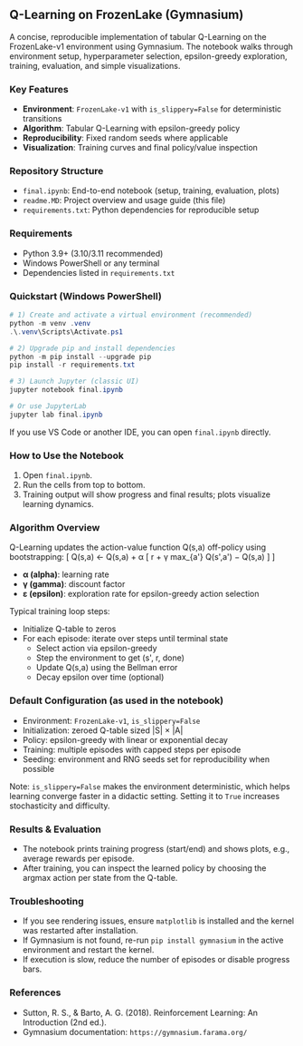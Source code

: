 ## Q-Learning on FrozenLake (Gymnasium)

A concise, reproducible implementation of tabular Q-Learning on the FrozenLake-v1 environment using Gymnasium. The notebook walks through environment setup, hyperparameter selection, epsilon-greedy exploration, training, evaluation, and simple visualizations.

### Key Features
- **Environment**: `FrozenLake-v1` with `is_slippery=False` for deterministic transitions
- **Algorithm**: Tabular Q-Learning with epsilon-greedy policy
- **Reproducibility**: Fixed random seeds where applicable
- **Visualization**: Training curves and final policy/value inspection

### Repository Structure
- `final.ipynb`: End-to-end notebook (setup, training, evaluation, plots)
- `readme.MD`: Project overview and usage guide (this file)
 - `requirements.txt`: Python dependencies for reproducible setup

### Requirements
- Python 3.9+ (3.10/3.11 recommended)
- Windows PowerShell or any terminal
- Dependencies listed in `requirements.txt`

### Quickstart (Windows PowerShell)
```powershell
# 1) Create and activate a virtual environment (recommended)
python -m venv .venv
.\.venv\Scripts\Activate.ps1

# 2) Upgrade pip and install dependencies
python -m pip install --upgrade pip
pip install -r requirements.txt

# 3) Launch Jupyter (classic UI)
jupyter notebook final.ipynb

# Or use JupyterLab
jupyter lab final.ipynb
```

If you use VS Code or another IDE, you can open `final.ipynb` directly.

### How to Use the Notebook
1. Open `final.ipynb`.
2. Run the cells from top to bottom.
3. Training output will show progress and final results; plots visualize learning dynamics.

### Algorithm Overview
Q-Learning updates the action-value function Q(s,a) off-policy using bootstrapping:
\[ Q(s,a) ← Q(s,a) + α [ r + γ max_{a'} Q(s',a') − Q(s,a) ] \]

- **α (alpha)**: learning rate
- **γ (gamma)**: discount factor
- **ε (epsilon)**: exploration rate for epsilon-greedy action selection

Typical training loop steps:
- Initialize Q-table to zeros
- For each episode: iterate over steps until terminal state
  - Select action via epsilon-greedy
  - Step the environment to get (s', r, done)
  - Update Q(s,a) using the Bellman error
  - Decay epsilon over time (optional)

### Default Configuration (as used in the notebook)
- Environment: `FrozenLake-v1`, `is_slippery=False`
- Initialization: zeroed Q-table sized |S| × |A|
- Policy: epsilon-greedy with linear or exponential decay
- Training: multiple episodes with capped steps per episode
- Seeding: environment and RNG seeds set for reproducibility when possible

Note: `is_slippery=False` makes the environment deterministic, which helps learning converge faster in a didactic setting. Setting it to `True` increases stochasticity and difficulty.

### Results & Evaluation
- The notebook prints training progress (start/end) and shows plots, e.g., average rewards per episode.
- After training, you can inspect the learned policy by choosing the argmax action per state from the Q-table.

### Troubleshooting
- If you see rendering issues, ensure `matplotlib` is installed and the kernel was restarted after installation.
- If Gymnasium is not found, re-run `pip install gymnasium` in the active environment and restart the kernel.
- If execution is slow, reduce the number of episodes or disable progress bars.

### References
- Sutton, R. S., & Barto, A. G. (2018). Reinforcement Learning: An Introduction (2nd ed.).
- Gymnasium documentation: `https://gymnasium.farama.org/`

